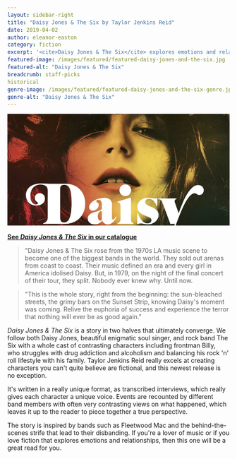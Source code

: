 ```yaml
---
layout: sidebar-right
title: "Daisy Jones & The Six by Taylor Jenkins Reid"
date: 2019-04-02
author: eleanor-easton
category: fiction
excerpt: '<cite>Daisy Jones & The Six</cite> explores emotions and relationships using a cast of believable characters.'
featured-image: /images/featured/featured-daisy-jones-and-the-six.jpg
featured-alt: "Daisy Jones & The Six"
breadcrumb: staff-picks
historical
genre-image: /images/featured/featured-daisy-jones-and-the-six-genre.jpg
genre-alt: "Daisy Jones & The Six"
---
```


![Daisy Jones & The Six](/images/featured/featured-daisy-jones-and-the-six.jpg)

**[See <cite>Daisy Jones & The Six</cite> in our catalogue](https://suffolk.spydus.co.uk/cgi-bin/spydus.exe/ENQ/OPAC/BIBENQ?BRN=2528627)**

> "Daisy Jones & The Six rose from the 1970s LA music scene to become one of the biggest bands in the world. They sold out arenas from coast to coast. Their music defined an era and every girl in America idolised Daisy. But, in 1979, on the night of the final concert of their tour, they split. Nobody ever knew why. Until now.

> "This is the whole story, right from the beginning: the sun-bleached streets, the grimy bars on the Sunset Strip, knowing Daisy's moment was coming. Relive the euphoria of success and experience the terror that nothing will ever be as good again."

<cite>Daisy Jones & The Six</cite> is a story in two halves that ultimately converge. We follow both Daisy Jones, beautiful enigmatic soul singer, and rock band The Six with a whole cast of contrasting characters including frontman Billy, who struggles with drug addiction and alcoholism and balancing his rock 'n' roll lifestyle with his family. Taylor Jenkins Reid really excels at creating characters you can't quite believe are fictional, and this newest release is no exception.

It's written in a really unique format, as transcribed interviews, which really gives each character a unique voice. Events are recounted by different band members with often very contrasting views on what happened, which leaves it up to the reader to piece together a true perspective.

The story is inspired by bands such as Fleetwood Mac and the behind-the-scenes strife that lead to their disbanding. If you're a lover of music or if you love fiction that explores emotions and relationships, then this one will be a great read for you.
